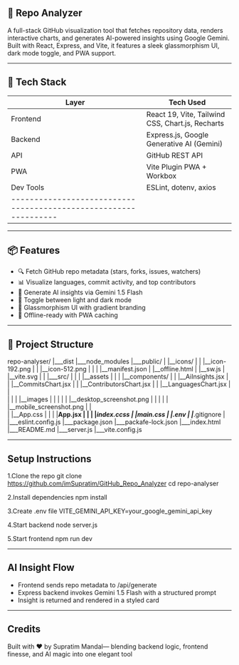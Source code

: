 ## 🚀 Repo Analyzer

A full-stack GitHub visualization tool that fetches repository data, renders interactive charts, and generates AI-powered insights using Google Gemini. Built with React, Express, and Vite, it features a sleek glassmorphism UI, dark mode toggle, and PWA support.

---


## 🧰 Tech Stack

| Layer       | Tech Used                                       |
|------------|--------------------------------------------------|
| Frontend   | React 19, Vite, Tailwind CSS, Chart.js, Recharts |
| Backend    | Express.js, Google Generative AI (Gemini)        |
| API        | GitHub REST API                                  |
| PWA        | Vite Plugin PWA + Workbox                        |
| Dev Tools  | ESLint, dotenv, axios                            |
----------------------------------------------------------------|
---


## 📦 Features

- 🔍 Fetch GitHub repo metadata (stars, forks, issues, watchers)
- 📊 Visualize languages, commit activity, and top contributors
- 🤖 Generate AI insights via Gemini 1.5 Flash
- 🌙 Toggle between light and dark mode
- 🎨 Glassmorphism UI with gradient branding
- 📱 Offline-ready with PWA caching

---

## 📁 Project Structure

repo-analyser/
|___dist
|___node_modules
|___public/
|    |__icons/
|    |    |__icon-192.png
|    |    |__icon-512.png
|    |
|    |__manifest.json
|    |__offline.html
|    |__sw.js
|    |__vite.svg
|
|
|___src/
|    |
|    |__assets
|    |
|    |__components/
|    |  |__AiInsights.jsx
|    |  |__CommitsChart.jsx
|    |  |__ContributorsChart.jsx
|    |  |__LanguagesChart.jsx
|    |  
|    |
|    |__images
|    |  |
|    |  |__desktop_screenshot.png
|    |  |
|    |  |__mobile_screenshot.png
|    |  
|    |__App.css
|    |
|    |__App.jsx
|    |
|    |__index.ccss
|    |__main.css
|
|___.env
|
|___.gitignore
|
|___eslint.config.js
|___package.json
|___packafe-lock.json
|___index.html
|___README.md
|___server.js
|___vite.config.js


---


## Setup Instructions

1.Clone the repo
    git clone https://github.com/imSupratim/GitHub_Repo_Analyzer
    cd repo-analyser

2.Install dependencies
    npm install

3.Create .env file
    VITE_GEMINI_API_KEY=your_google_gemini_api_key

4.Start backend
    node server.js

5.Start frontend
    npm run dev

---

## AI Insight Flow
- Frontend sends repo metadata to /api/generate
- Express backend invokes Gemini 1.5 Flash with a structured prompt
- Insight is returned and rendered in a styled card
----

## Credits
Built with ❤️ by Supratim Mandal— blending backend logic, frontend finesse, and AI magic into one elegant tool
